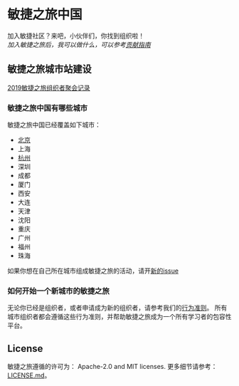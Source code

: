 # 敏捷之旅中国

加入敏捷社区？来吧，小伙伴们，你找到组织啦！  
_加入敏捷之旅后，我可以做什么，可以参考[贡献指南](./CONTRIBUTING.md)_

## 敏捷之旅城市站建设

[2019敏捷之旅组织者聚会记录](https://github.com/agiletour-china/organizing/blob/master/conferences/organizers_meeting_20190323.md)

### 敏捷之旅中国有哪些城市
敏捷之旅中国已经覆盖如下城市：
- [北京](https://github.com/agiletour-china/beijing)
- 上海
- [杭州](https://github.com/agiletour-china/hangzhou)
- 深圳
- 成都
- 厦门
- 西安
- 大连
- 天津
- 沈阳
- 重庆
- 广州
- 福州
- 珠海

如果你想在自己所在城市组成敏捷之旅的活动，请开[新的issue](https://github.com/agiletour-china/organizing/issues/new)

### 如何开始一个新城市的敏捷之旅

无论你已经是组织者，或者申请成为新的组织者，请参考我们的[行为准则](./CODE_OF_CONDUCT.md)。
所有城市组织者都会遵循这些行为准则，并帮助敏捷之旅成为一个所有学习者的包容性平台。

## License
敏捷之旅遵循的许可为： Apache-2.0 and MIT licenses. 更多细节请参考：[LICENSE.md](./LICENSE.md)。
